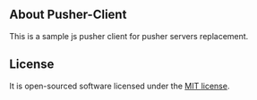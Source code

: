 
## About Pusher-Client

This is a sample js pusher client for pusher servers replacement. 

## License

It is open-sourced software licensed under the [MIT license](https://opensource.org/licenses/MIT).
